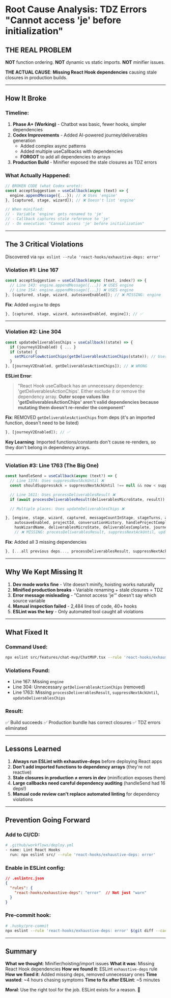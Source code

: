 # Root Cause Analysis: TDZ Errors "Cannot access 'je' before initialization"

## **THE REAL PROBLEM**

**NOT** function ordering.
**NOT** dynamic vs static imports.
**NOT** minifier issues.

**THE ACTUAL CAUSE**: **Missing React Hook dependencies** causing stale closures in production builds.

---

## How It Broke

### Timeline:
1. **Phase A+ (Working)** - Chatbot was basic, fewer hooks, simpler dependencies
2. **Codex Improvements** - Added AI-powered journey/deliverables generation
   - Added complex async patterns
   - Added multiple useCallbacks with dependencies
   - **FORGOT** to add all dependencies to arrays
3. **Production Build** - Minifier exposed the stale closures as TDZ errors

### What Actually Happened:
```typescript
// BROKEN CODE (what Codex wrote):
const acceptSuggestion = useCallback(async (text) => {
  engine.appendMessage({...}); // ❌ Uses 'engine'
}, [captured, stage, wizard]); // ❌ Doesn't list 'engine'

// When minified:
// - Variable 'engine' gets renamed to 'je'
// - Callback captures stale reference to 'je'
// - On execution: "Cannot access 'je' before initialization"
```

---

## The 3 Critical Violations

Discovered via `npx eslint --rule 'react-hooks/exhaustive-deps: error'`

### **Violation #1: Line 167**
```typescript
const acceptSuggestion = useCallback(async (text, index?) => {
  // Line 143: engine.appendMessage({...}) ❌ USES engine
  // Line 154: engine.appendMessage({...}) ❌ USES engine
}, [captured, stage, wizard, autosaveEnabled]); // ❌ MISSING: engine
```

**Fix**: Added `engine` to deps
```typescript
}, [captured, stage, wizard, autosaveEnabled, engine]); // ✅
```

---

### **Violation #2: Line 304**
```typescript
const updateDeliverablesChips = useCallback((state) => {
  if (journeyV2Enabled) { ... }
  if (state) {
    setMicroFlowActionChips(getDeliverablesActionChips(state)); // Uses imported function
  }
}, [journeyV2Enabled, getDeliverablesActionChips]); // ❌ WRONG
```

**ESLint Error**:
> "React Hook useCallback has an unnecessary dependency: 'getDeliverablesActionChips'. Either exclude it or remove the dependency array. **Outer scope values like 'getDeliverablesActionChips' aren't valid dependencies because mutating them doesn't re-render the component**"

**Fix**: REMOVED `getDeliverablesActionChips` from deps (it's an imported function, doesn't need to be listed)
```typescript
}, [journeyV2Enabled]); // ✅
```

**Key Learning**: Imported functions/constants don't cause re-renders, so they don't belong in dependency arrays.

---

### **Violation #3: Line 1763 (The Big One)**
```typescript
const handleSend = useCallback(async (text?) => {
  // Line 1374: Uses suppressNextAckUntil ❌
  const shouldSuppressAck = suppressNextAckUntil !== null && now < suppressNextAckUntil;

  // Line 1611: Uses processDeliverablesResult ❌
  if (await processDeliverablesResult(deliverablesMicroState, result)) { ... }

  // Multiple places: Uses updateDeliverablesChips ❌

}, [engine, stage, wizard, captured, messageCountInStage, stageTurns, aiStatus,
    autosaveEnabled, projectId, conversationHistory, handleProjectCompletion,
    hasWizardName, deliverablesMicroState, deliverablesComplete, journeyV2Enabled]);
    // ❌ MISSING: processDeliverablesResult, suppressNextAckUntil, updateDeliverablesChips
```

**Fix**: Added all 3 missing dependencies
```typescript
}, [...all previous deps..., processDeliverablesResult, suppressNextAckUntil, updateDeliverablesChips]); // ✅
```

---

## Why We Kept Missing It

1. **Dev mode works fine** - Vite doesn't minify, hoisting works naturally
2. **Minified production breaks** - Variable renaming + stale closures = TDZ
3. **Error message misleading** - "Cannot access 'je'" doesn't say which source variable
4. **Manual inspection failed** - 2,484 lines of code, 40+ hooks
5. **ESLint was the key** - Only automated tool caught all violations

---

## What Fixed It

### Command Used:
```bash
npx eslint src/features/chat-mvp/ChatMVP.tsx --rule 'react-hooks/exhaustive-deps: error'
```

### Violations Found:
- Line 167: Missing `engine`
- Line 304: Unnecessary `getDeliverablesActionChips` (removed)
- Line 1763: Missing `processDeliverablesResult`, `suppressNextAckUntil`, `updateDeliverablesChips`

### Result:
✅ Build succeeds
✅ Production bundle has correct closures
✅ TDZ errors eliminated

---

## Lessons Learned

1. **Always run ESLint with exhaustive-deps** before deploying React apps
2. **Don't add imported functions to dependency arrays** (they're not reactive)
3. **Stale closures in production ≠ errors in dev** (minification exposes them)
4. **Large callbacks need careful dependency auditing** (handleSend had 16 deps!)
5. **Manual code review can't replace automated linting** for dependency violations

---

## Prevention Going Forward

### Add to CI/CD:
```bash
# .github/workflows/deploy.yml
- name: Lint React Hooks
  run: npx eslint src/ --rule 'react-hooks/exhaustive-deps: error'
```

### Enable in ESLint config:
```json
// .eslintrc.json
{
  "rules": {
    "react-hooks/exhaustive-deps": "error"  // Not just "warn"
  }
}
```

### Pre-commit hook:
```bash
# .husky/pre-commit
npx eslint --rule 'react-hooks/exhaustive-deps: error' $(git diff --cached --name-only --diff-filter=ACM | grep -E '\.(tsx?|jsx?)$')
```

---

## Summary

**What we thought**: Minifier/hoisting/import issues
**What it was**: Missing React Hook dependencies
**How we found it**: ESLint `exhaustive-deps` rule
**How we fixed it**: Added missing deps, removed unnecessary ones
**Time wasted**: ~4 hours chasing symptoms
**Time to fix after ESLint**: ~5 minutes

**Moral**: Use the right tool for the job. ESLint exists for a reason. 🎯
